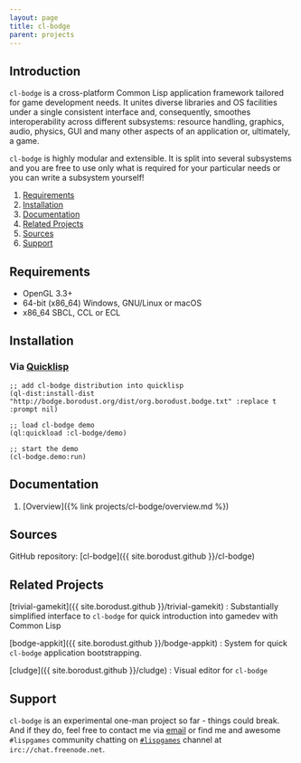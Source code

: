```yaml
---
layout: page
title: cl-bodge
parent: projects
---
```


## Introduction

`cl-bodge` is a cross-platform Common Lisp application framework tailored for game development
needs. It unites diverse libraries and OS facilities under a single consistent interface and,
consequently, smoothes interoperability across different subsystems: resource handling,
graphics, audio, physics, GUI and many other aspects of an application or, ultimately, a game.


`cl-bodge` is highly modular and extensible. It is split into several subsystems and you are
free to use only what is required for your particular needs or you can write a subsystem
yourself!


1. [Requirements](#requirements)
1. [Installation](#installation)
1. [Documentation](#documentation)
1. [Related Projects](#related-projects)
1. [Sources](#sources)
1. [Support](#support)


## Requirements

* OpenGL 3.3+
* 64-bit (x86_64) Windows, GNU/Linux or macOS
* x86_64 SBCL, CCL or ECL


## Installation

### Via [Quicklisp](http://quicklisp.org)

```common_lisp
;; add cl-bodge distribution into quicklisp
(ql-dist:install-dist "http://bodge.borodust.org/dist/org.borodust.bodge.txt" :replace t :prompt nil)

;; load cl-bodge demo
(ql:quickload :cl-bodge/demo)

;; start the demo
(cl-bodge.demo:run)
```

## Documentation

1. [Overview]({% link projects/cl-bodge/overview.md %})

## Sources
GitHub repository: [cl-bodge]({{ site.borodust.github }}/cl-bodge)

## Related Projects
[trivial-gamekit]({{ site.borodust.github }}/trivial-gamekit)
: Substantially simplified interface to `cl-bodge` for quick introduction into gamedev with
  Common Lisp

[bodge-appkit]({{ site.borodust.github }}/bodge-appkit)
: System for quick `cl-bodge` application bootstrapping.


[cludge]({{ site.borodust.github }}/cludge)
: Visual editor for `cl-bodge`


## Support
`cl-bodge` is an experimental one-man project so far - things could break. And if they do, feel
free to contact me via [email](mailto:dev@borodust.org) or find me and awesome `#lispgames`
community chatting on [`#lispgames`](https://webchat.freenode.net/?channels=lispgames) channel at
`irc://chat.freenode.net`.
